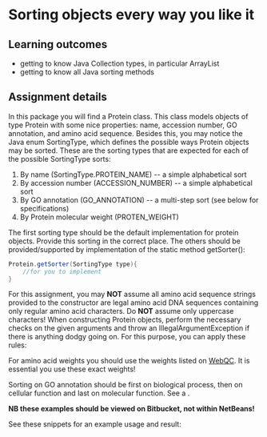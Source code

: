 # Sorting objects every way you like it #

## Learning outcomes ##
* getting to know Java Collection types, in particular ArrayList
* getting to know all Java sorting methods


## Assignment details ##
In this package you will find a Protein class. 
This class models objects of type Protein with some nice properties: name, accession number, GO annotation, and amino acid sequence.
Besides this, you may notice the Java enum SortingType, which defines the possible ways Protein objects may be sorted.
These are the sorting types that are expected for each of the possible SortingType sorts:

1. By name (SortingType.PROTEIN_NAME) -- a simple alphabetical sort
2. By accession number (ACCESSION_NUMBER) -- a simple alphabetical sort
3. By GO annotation (GO_ANNOTATION) -- a multi-step sort (see below for specifications)
4. By Protein molecular weight (PROTEN_WEIGHT)

The first sorting type should be the default implementation for protein objects. 
Provide this sorting in the correct place.
The others should be provided/supported by implementation of the static method getSorter():

```Java
Protein.getSorter(SortingType type){
    //for you to implement
}
```  
For this assignment, you may **NOT** assume all amino acid sequence strings provided to the constructor are legal
amino acid DNA sequences containing only regular amino acid characters. Do **NOT** assume only uppercase characters!
When constructing Protein objects, perform the necessary checks on the given arguments and throw an IllegalArgumentException if there is anything dodgy going on.
For this purpose, you can apply these rules:



For amino acid weights you should use the weights listed on [WebQC](http://www.webqc.org/aminoacids.php). It is essential you use these exact weights!

Sorting on GO annotation should be first on biological process, then on cellular function and last on molecular function. See a .

**NB these examples should be viewed on Bitbucket, not within NetBeans!**

See these snippets for an example usage and result:


